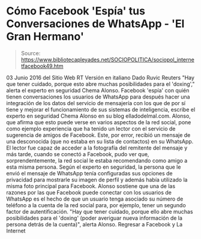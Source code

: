 # Cómo Facebook 'Espía' tus Conversaciones de WhatsApp - 'El Gran Hermano'

> Source: https://www.bibliotecapleyades.net/SOCIOPOLITICA/sociopol_internetfacebook49.htm

03 Junio 2016
del Sitio Web RT
Versión en italiano
Dado Ruvic
Reuters
"Hay que tener cuidado,
porque esto abre muchas posibilidades para el 'doxing',"
alerta el experto en seguridad Chema Alonso.
Facebook 'espía' con quién tienen conversaciones los usuarios de WhatsApp para después hacer una integración de los datos del servicio de mensajería con los que de por sí tiene y mejorar el funcionamiento de sus sistemas de inteligencia, escribe el experto en seguridad Chema Alonso en su blog elladodelmal.com. Alonso, que afirma que esto puede verse en varios aspectos de la red social, pone como ejemplo experiencia que ha tenido un lector con el servicio de sugerencia de amigos de Facebook.
Este, por error, recibió un mensaje de una desconocida (que no estaba en su lista de contactos) en su WhatsApp.
El lector fue capaz de acceder a la fotografía del remitente del mensaje y más tarde, cuando se conectó a Facebook, pudo ver que, sorprendentemente, la red social le estaba recomendando como amigo a esta misma persona. Según el experto en seguridad, la persona que le envió el mensaje de WhatsApp tenía configuradas sus opciones de privacidad para mostrarle su imagen de perfil y además había utilizado la misma foto principal para Facebook.
Alonso sostiene que una de las razones por las que Facebook puede conectar con los usuarios de WhatsApp es el hecho de que un usuario tenga asociado su número de teléfono a la cuenta de la red social para, por ejemplo, tener un segundo factor de autentificación.
"Hay que tener cuidado, porque ello abre muchas posibilidades para el 'doxing' (poder averiguar nueva información de la persona detrás de la cuenta)", alerta Alonso.
Regresar a Facebook y La Internet

